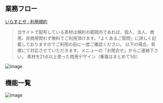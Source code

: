 ## 業務フロー
[いらすとや : 利用規約](https://www.irasutoya.com/p/terms.html)
> 当サイトで配布している素材は規約の範囲内であれば、個人、法人、商用、非商用問わず無料でご利用頂けます。「よくあるご質問」に詳しく記載しておりますのでご利用の前に一度ご確認ください。
> 以下の場合、有償にて対応させていただきます。メニューの「お問合せ」からご連絡下さい。
> 素材を21点以上使った商用デザイン（重複はまとめて1点）

![image](https://user-images.githubusercontent.com/1501327/163703183-4b7773bc-4146-4dbf-a137-bc9eb9aacd73.png)


## 機能一覧
![image](https://user-images.githubusercontent.com/1501327/163703277-39fb9939-9507-445f-af76-56d44928ea5b.png)
